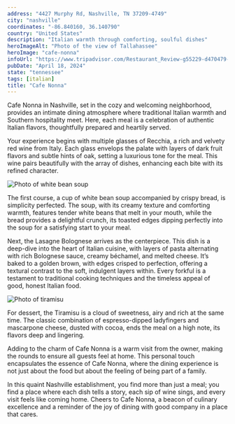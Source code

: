 ```yaml
---
address: "4427 Murphy Rd, Nashville, TN 37209-4749"
city: "nashville"
coordinates: "-86.840160, 36.140790"
country: "United States"
description: "Italian warmth through comforting, soulful dishes"
heroImageAlt: "Photo of the view of Tallahassee"
heroImage: "cafe-nonna"
infoUrl: "https://www.tripadvisor.com/Restaurant_Review-g55229-d470479-Reviews-Caffe_Nonna-Nashville_Davidson_County_Tennessee.html"
pubDate: "April 18, 2024"
state: "tennessee"
tags: [italian]
title: "Cafe Nonna"
---
```


Cafe Nonna in Nashville, set in the cozy and welcoming neighborhood, provides an intimate dining atmosphere where traditional Italian warmth and Southern hospitality meet. Here, each meal is a celebration of authentic Italian flavors, thoughtfully prepared and heartily served.

Your experience begins with multiple glasses of Recchia, a rich and velvety red wine from Italy. Each glass envelops the palate with layers of dark fruit flavors and subtle hints of oak, setting a luxurious tone for the meal. This wine pairs beautifully with the array of dishes, enhancing each bite with its refined character.

![Photo of white bean soup](/no-reserv-ai-tions/cafe-nonna-soup.webp)

The first course, a cup of white bean soup accompanied by crispy bread, is simplicity perfected. The soup, with its creamy texture and comforting warmth, features tender white beans that melt in your mouth, while the bread provides a delightful crunch, its toasted edges dipping perfectly into the soup for a satisfying start to your meal.

Next, the Lasagne Bolognese arrives as the centerpiece. This dish is a deep-dive into the heart of Italian cuisine, with layers of pasta alternating with rich Bolognese sauce, creamy béchamel, and melted cheese. It’s baked to a golden brown, with edges crisped to perfection, offering a textural contrast to the soft, indulgent layers within. Every forkful is a testament to traditional cooking techniques and the timeless appeal of good, honest Italian food.

![Photo of tiramisu](/no-reserv-ai-tions/cafe-nonna-tiramisu.webp)

For dessert, the Tiramisu is a cloud of sweetness, airy and rich at the same time. The classic combination of espresso-dipped ladyfingers and mascarpone cheese, dusted with cocoa, ends the meal on a high note, its flavors deep and lingering.

Adding to the charm of Cafe Nonna is a warm visit from the owner, making the rounds to ensure all guests feel at home. This personal touch encapsulates the essence of Cafe Nonna, where the dining experience is not just about the food but about the feeling of being part of a family.

In this quaint Nashville establishment, you find more than just a meal; you find a place where each dish tells a story, each sip of wine sings, and every visit feels like coming home. Cheers to Cafe Nonna, a beacon of culinary excellence and a reminder of the joy of dining with good company in a place that cares.
